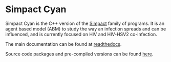 Simpact Cyan
============

Simpact Cyan is the C++ version of the [Simpact](http://www.simpact.org/) family 
of programs. It is an agent based model (ABM) to study the way an infection 
spreads and can be influenced, and is currently focused on HIV and HIV-HSV2 co-infection. 

The main documentation can be found at [readthedocs](http://simpactcyan.readthedocs.io/).

Source code packages and pre-compiled versions can be found [here](http://research.edm.uhasselt.be/jori/simpact/programs/).


